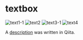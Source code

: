 # textbox
![text1-1](https://media.giphy.com/media/elPzc9j6FGUW6dtRcO/giphy.gif)
![text2](https://media.giphy.com/media/XyE07tSmwT57ZFfGXz/giphy.gif)
![text3-1](https://media.giphy.com/media/dByHiJFnEqOnf6obLu/giphy.gif)
![text4](https://media.giphy.com/media/Vg548blvmB6w20avze/giphy.gif)


A [description](https://qiita.com/KengoShimizu/items/22c14b282fa9f53f4bd8) was written in Qiita.
